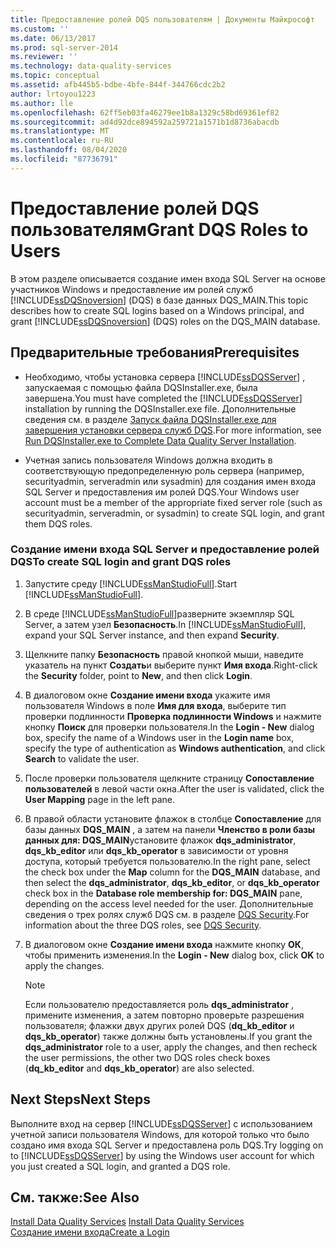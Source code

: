 ```yaml
---
title: Предоставление ролей DQS пользователям | Документы Майкрософт
ms.custom: ''
ms.date: 06/13/2017
ms.prod: sql-server-2014
ms.reviewer: ''
ms.technology: data-quality-services
ms.topic: conceptual
ms.assetid: afb445b5-bdbe-4bfe-844f-344766cdc2b2
author: lrtoyou1223
ms.author: lle
ms.openlocfilehash: 62ff5eb03fa46279ee1b8a1329c58bd69361ef82
ms.sourcegitcommit: ad4d92dce894592a259721a1571b1d8736abacdb
ms.translationtype: MT
ms.contentlocale: ru-RU
ms.lasthandoff: 08/04/2020
ms.locfileid: "87736791"
---
```

# <a name="grant-dqs-roles-to-users"></a><span data-ttu-id="0e5cc-102">Предоставление ролей DQS пользователям</span><span class="sxs-lookup"><span data-stu-id="0e5cc-102">Grant DQS Roles to Users</span></span>
  <span data-ttu-id="0e5cc-103">В этом разделе описывается создание имен входа SQL Server на основе участников Windows и предоставление им ролей служб [!INCLUDE[ssDQSnoversion](../../includes/ssdqsnoversion-md.md)] (DQS) в базе данных DQS_MAIN.</span><span class="sxs-lookup"><span data-stu-id="0e5cc-103">This topic describes how to create SQL logins based on a Windows principal, and grant [!INCLUDE[ssDQSnoversion](../../includes/ssdqsnoversion-md.md)] (DQS) roles on the DQS_MAIN database.</span></span>  
  
## <a name="prerequisites"></a><span data-ttu-id="0e5cc-104">Предварительные требования</span><span class="sxs-lookup"><span data-stu-id="0e5cc-104">Prerequisites</span></span>  
  
-   <span data-ttu-id="0e5cc-105">Необходимо, чтобы установка сервера [!INCLUDE[ssDQSServer](../../includes/ssdqsserver-md.md)] , запускаемая с помощью файла DQSInstaller.exe, была завершена.</span><span class="sxs-lookup"><span data-stu-id="0e5cc-105">You must have completed the [!INCLUDE[ssDQSServer](../../includes/ssdqsserver-md.md)] installation by running the DQSInstaller.exe file.</span></span> <span data-ttu-id="0e5cc-106">Дополнительные сведения см. в разделе [Запуск файла DQSInstaller.exe для завершения установки сервера служб DQS](run-dqsinstaller-exe-to-complete-data-quality-server-installation.md).</span><span class="sxs-lookup"><span data-stu-id="0e5cc-106">For more information, see [Run DQSInstaller.exe to Complete Data Quality Server Installation](run-dqsinstaller-exe-to-complete-data-quality-server-installation.md).</span></span>  
  
-   <span data-ttu-id="0e5cc-107">Учетная запись пользователя Windows должна входить в соответствующую предопределенную роль сервера (например, securityadmin, serveradmin или sysadmin) для создания имен входа SQL Server и предоставления им ролей DQS.</span><span class="sxs-lookup"><span data-stu-id="0e5cc-107">Your Windows user account must be a member of the appropriate fixed server role (such as securityadmin, serveradmin, or sysadmin) to create SQL login, and grant them DQS roles.</span></span>  
  
### <a name="to-create-sql-login-and-grant-dqs-roles"></a><span data-ttu-id="0e5cc-108">Создание имени входа SQL Server и предоставление ролей DQS</span><span class="sxs-lookup"><span data-stu-id="0e5cc-108">To create SQL login and grant DQS roles</span></span>  
  
1.  <span data-ttu-id="0e5cc-109">Запустите среду [!INCLUDE[ssManStudioFull](../../includes/ssmanstudiofull-md.md)].</span><span class="sxs-lookup"><span data-stu-id="0e5cc-109">Start [!INCLUDE[ssManStudioFull](../../includes/ssmanstudiofull-md.md)].</span></span>  
  
2.  <span data-ttu-id="0e5cc-110">В среде [!INCLUDE[ssManStudioFull](../../includes/ssmanstudiofull-md.md)]разверните экземпляр SQL Server, а затем узел **Безопасность**.</span><span class="sxs-lookup"><span data-stu-id="0e5cc-110">In [!INCLUDE[ssManStudioFull](../../includes/ssmanstudiofull-md.md)], expand your SQL Server instance, and then expand **Security**.</span></span>  
  
3.  <span data-ttu-id="0e5cc-111">Щелкните папку **Безопасность** правой кнопкой мыши, наведите указатель на пункт **Создать**и выберите пункт **Имя входа**.</span><span class="sxs-lookup"><span data-stu-id="0e5cc-111">Right-click the **Security** folder, point to **New**, and then click **Login**.</span></span>  
  
4.  <span data-ttu-id="0e5cc-112">В диалоговом окне **Создание имени входа** укажите имя пользователя Windows в поле **Имя для входа**, выберите тип проверки подлинности **Проверка подлинности Windows** и нажмите кнопку **Поиск** для проверки пользователя.</span><span class="sxs-lookup"><span data-stu-id="0e5cc-112">In the **Login - New** dialog box, specify the name of a Windows user in the **Login name** box, specify the type of authentication as **Windows authentication**, and click **Search** to validate the user.</span></span>  
  
5.  <span data-ttu-id="0e5cc-113">После проверки пользователя щелкните страницу **Сопоставление пользователей** в левой части окна.</span><span class="sxs-lookup"><span data-stu-id="0e5cc-113">After the user is validated, click the **User Mapping** page in the left pane.</span></span>  
  
6.  <span data-ttu-id="0e5cc-114">В правой области установите флажок в столбце **Сопоставление** для базы данных **DQS_MAIN** , а затем на панели **Членство в роли базы данных для: DQS_MAIN**установите флажок **dqs_administrator**, **dqs_kb_editor** или **dqs_kb_operator** в зависимости от уровня доступа, который требуется пользователю.</span><span class="sxs-lookup"><span data-stu-id="0e5cc-114">In the right pane, select the check box under the **Map** column for the **DQS_MAIN** database, and then select the **dqs_administrator**, **dqs_kb_editor**, or **dqs_kb_operator** check box in the **Database role membership for: DQS_MAIN** pane, depending on the access level needed for the user.</span></span> <span data-ttu-id="0e5cc-115">Дополнительные сведения о трех ролях служб DQS см. в разделе [DQS Security](../dqs-security.md).</span><span class="sxs-lookup"><span data-stu-id="0e5cc-115">For information about the three DQS roles, see [DQS Security](../dqs-security.md).</span></span>  
  
7.  <span data-ttu-id="0e5cc-116">В диалоговом окне **Создание имени входа** нажмите кнопку **ОК**, чтобы применить изменения.</span><span class="sxs-lookup"><span data-stu-id="0e5cc-116">In the **Login - New** dialog box, click **OK** to apply the changes.</span></span>  
  
    > [!NOTE]  
    >  <span data-ttu-id="0e5cc-117">Если пользователю предоставляется роль **dqs_administrator** , примените изменения, а затем повторно проверьте разрешения пользователя; флажки двух других ролей DQS (**dq_kb_editor** и **dqs_kb_operator**) также должны быть установлены.</span><span class="sxs-lookup"><span data-stu-id="0e5cc-117">If you grant the **dqs_administrator** role to a user, apply the changes, and then recheck the user permissions, the other two DQS roles check boxes (**dq_kb_editor** and **dqs_kb_operator**) are also selected.</span></span>  
  
## <a name="next-steps"></a><span data-ttu-id="0e5cc-118">Next Steps</span><span class="sxs-lookup"><span data-stu-id="0e5cc-118">Next Steps</span></span>  
 <span data-ttu-id="0e5cc-119">Выполните вход на сервер [!INCLUDE[ssDQSServer](../../includes/ssdqsserver-md.md)] с использованием учетной записи пользователя Windows, для которой только что было создано имя входа SQL Server и предоставлена роль DQS.</span><span class="sxs-lookup"><span data-stu-id="0e5cc-119">Try logging on to [!INCLUDE[ssDQSServer](../../includes/ssdqsserver-md.md)] by using the Windows user account for which you just created a SQL login, and granted a DQS role.</span></span>  
  
## <a name="see-also"></a><span data-ttu-id="0e5cc-120">См. также:</span><span class="sxs-lookup"><span data-stu-id="0e5cc-120">See Also</span></span>  
 <span data-ttu-id="0e5cc-121">[Install Data Quality Services](install-data-quality-services.md) </span><span class="sxs-lookup"><span data-stu-id="0e5cc-121">[Install Data Quality Services](install-data-quality-services.md) </span></span>  
 [<span data-ttu-id="0e5cc-122">Создание имени входа</span><span class="sxs-lookup"><span data-stu-id="0e5cc-122">Create a Login</span></span>](../../relational-databases/security/authentication-access/create-a-login.md)  
  
  
